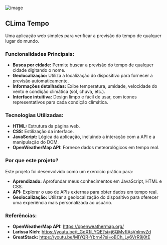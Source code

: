 ![image](https://github.com/user-attachments/assets/0171eccf-7f62-4249-bb05-3ea0d60b7951)

## CLima Tempo

Uma aplicação web simples para verificar a previsão do tempo de qualquer lugar do mundo.

### Funcionalidades Principais:
* **Busca por cidade:** Permite buscar a previsão do tempo de qualquer cidade digitando o nome.
* **Geolocalização:** Utiliza a localização do dispositivo para fornecer a previsão automaticamente.
* **Informações detalhadas:** Exibe temperatura, umidade, velocidade do vento e condição climática (sol, chuva, etc.).
* **Interface intuitiva:** Design limpo e fácil de usar, com ícones representativos para cada condição climática.

### Tecnologias Utilizadas:
* **HTML:** Estrutura da página web.
* **CSS:** Estilização da interface.
* **JavaScript:** Lógica da aplicação, incluindo a interação com a API e a manipulação do DOM.
* **OpenWeatherMap API:** Fornece dados meteorológicos em tempo real.

### Por que este projeto?
Este projeto foi desenvolvido como um exercício prático para:
* **Aprendizado:** Aprofundar meus conhecimentos em JavaScript, HTML e CSS.
* **API:** Explorar o uso de APIs externas para obter dados em tempo real.
* **Geolocalização:** Utilizar a geolocalização do dispositivo para oferecer uma experiência mais personalizada ao usuário.

### Referências:
* **OpenWeatherMap API:** https://openweathermap.org/
* **Larissa Kich:** https://youtu.be/t_GdX1iLYQE?si=j6QMvfIAsVnlmvZd
* **GreatStack:** https://youtu.be/MIYQR-Ybrn4?si=oBCh_Ly6VrR9j0tE

